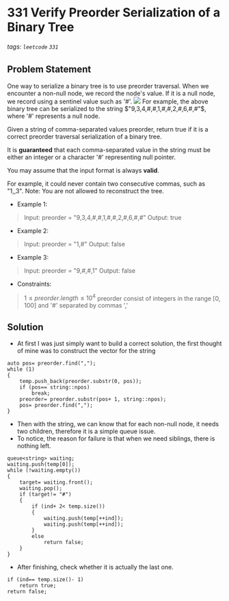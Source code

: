 # 331 Verify Preorder Serialization of a Binary Tree
###### tags: `leetcode` `331`
## Problem Statement
One way to serialize a binary tree is to use preorder traversal. When we encounter a non-null node, we record the node's value. If it is a null node, we record using a sentinel value such as '#'.
![](https://i.imgur.com/u8IMOzj.png)
For example, the above binary tree can be serialized to the string $"9,3,4,#,#,1,#,#,2,#,6,#,#"$, where '#' represents a null node.

Given a string of comma-separated values preorder, return true if it is a correct preorder traversal serialization of a binary tree.

It is **guaranteed** that each comma-separated value in the string must be either an integer or a character '#' representing null pointer.

You may assume that the input format is always **valid**.

For example, it could never contain two consecutive commas, such as "1,,3".
Note: You are not allowed to reconstruct the tree.

 

- Example 1:

> Input: preorder = "9,3,4,#,#,1,#,#,2,#,6,#,#"
Output: true
- Example 2:

> Input: preorder = "1,#"
Output: false
- Example 3:

> Input: preorder = "9,#,#,1"
Output: false
 

- Constraints:

> $1 \leq preorder.length\leq 10^4$
preorder consist of integers in the range [0, 100] and '#' separated by commas ','
## Solution
- At first I was just simply want to build a correct solution, the first thought of mine was to construct the vector for the string
```cpp=
auto pos= preorder.find(",");
while (1)
{
    temp.push_back(preorder.substr(0, pos));
    if (pos== string::npos)
        break;
    preorder= preorder.substr(pos+ 1, string::npos);
    pos= preorder.find(",");
}
```
- Then with the string, we can know that for each non-null node, it needs two children, therefore it is a simple queue issue.
- To notice, the reason for failure is that when we need siblings, there is nothing left.
```cpp=
queue<string> waiting;
waiting.push(temp[0]);
while (!waiting.empty())
{
    target= waiting.front();
    waiting.pop();
    if (target!= "#")
    {
        if (ind+ 2< temp.size())
        {
            waiting.push(temp[++ind]);
            waiting.push(temp[++ind]);
        }
        else
            return false;
    }
}
```
- After finishing, check whether it is actually the last one.
```cpp=
if (ind== temp.size()- 1)
    return true;
return false;
```